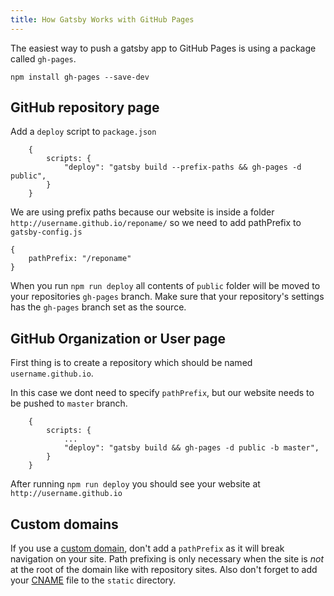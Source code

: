 ```yaml
---
title: How Gatsby Works with GitHub Pages
---
```


The easiest way to push a gatsby app to GitHub Pages is using a package called `gh-pages`.

`npm install gh-pages --save-dev`

## GitHub repository page

Add a `deploy` script to `package.json`

```
    {
        scripts: {
            "deploy": "gatsby build --prefix-paths && gh-pages -d public",
        }
    }
```

We are using prefix paths because our website is inside a folder `http://username.github.io/reponame/` so we need to add pathPrefix to `gatsby-config.js`

```
{
    pathPrefix: "/reponame"
}
```

When you run `npm run deploy` all contents of `public` folder will be moved to your repositories `gh-pages` branch.  Make sure that your repository's settings has the `gh-pages` branch set as the source.

## GitHub Organization or User page

First thing is to create a repository which should be named `username.github.io`.

In this case we dont need to specify `pathPrefix`, but our website needs to be pushed to `master` branch.

```
    {
        scripts: {
            ...
            "deploy": "gatsby build && gh-pages -d public -b master",
        }
    }
```

After running `npm run deploy` you should see your website at `http://username.github.io`

## Custom domains

If you use a [custom domain](https://help.github.com/articles/using-a-custom-domain-with-github-pages/), don't add a `pathPrefix` as it will break navigation on your site. Path prefixing is only necessary when the site is _not_ at the root of the domain like with repository sites. Also don't forget to add your [CNAME](https://help.github.com/articles/troubleshooting-custom-domains/#github-repository-setup-errors) file to the `static` directory.
